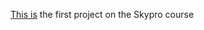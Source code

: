 <a href="https://sgeorgi174.github.io/sky_pro/cart.html">This is</a> the first project on the Skypro course
